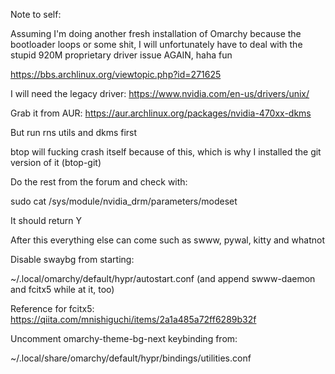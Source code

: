 Note to self:

Assuming I'm doing another fresh installation of Omarchy because the bootloader loops or some shit,
I will unfortunately have to deal with the stupid 920M proprietary driver issue AGAIN, haha fun

https://bbs.archlinux.org/viewtopic.php?id=271625

I will need the legacy driver: https://www.nvidia.com/en-us/drivers/unix/

Grab it from AUR: https://aur.archlinux.org/packages/nvidia-470xx-dkms

But run rns utils and dkms first

btop will fucking crash itself because of this, which is why I installed the git version of it (btop-git)

Do the rest from the forum and check with:

sudo cat /sys/module/nvidia_drm/parameters/modeset

It should return Y

After this everything else can come such as swww, pywal, kitty and whatnot

Disable swaybg from starting:

~/.local/omarchy/default/hypr/autostart.conf (and append swww-daemon and fcitx5 while at it, too)

Reference for fcitx5: https://qiita.com/mnishiguchi/items/2a1a485a72ff6289b32f

Uncomment omarchy-theme-bg-next keybinding from:

~/.local/share/omarchy/default/hypr/bindings/utilities.conf
